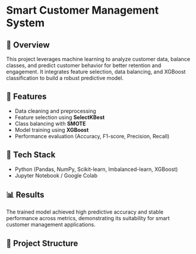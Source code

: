 
# Smart Customer Management System

## 📘 Overview
This project leverages machine learning to analyze customer data, balance classes, and predict customer behavior for better retention and engagement. It integrates feature selection, data balancing, and XGBoost classification to build a robust predictive model.

## 🚀 Features
- Data cleaning and preprocessing
- Feature selection using **SelectKBest**
- Class balancing with **SMOTE**
- Model training using **XGBoost**
- Performance evaluation (Accuracy, F1-score, Precision, Recall)

## 🧠 Tech Stack
- Python (Pandas, NumPy, Scikit-learn, Imbalanced-learn, XGBoost)
- Jupyter Notebook / Google Colab

## 📊 Results
The trained model achieved high predictive accuracy and stable performance across metrics, demonstrating its suitability for smart customer management applications.

## 📁 Project Structure
